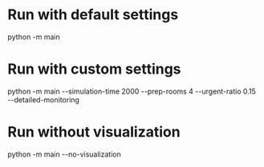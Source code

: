 # Run with default settings
python -m main

# Run with custom settings
python -m main --simulation-time 2000 --prep-rooms 4 --urgent-ratio 0.15 --detailed-monitoring

# Run without visualization
python -m main --no-visualization
